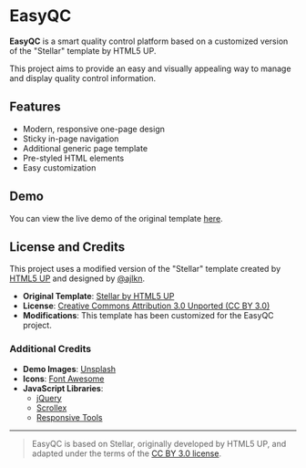 # EasyQC

**EasyQC** is a smart quality control platform based on a customized version of the "Stellar" template by HTML5 UP.

This project aims to provide an easy and visually appealing way to manage and display quality control information.

## Features
- Modern, responsive one-page design
- Sticky in-page navigation
- Additional generic page template
- Pre-styled HTML elements
- Easy customization

## Demo
You can view the live demo of the original template [here](https://html5up.net/stellar).

## License and Credits

This project uses a modified version of the "Stellar" template created by [HTML5 UP](https://html5up.net) and designed by [@ajlkn](https://twitter.com/ajlkn).

- **Original Template**: [Stellar by HTML5 UP](https://html5up.net/stellar)
- **License**: [Creative Commons Attribution 3.0 Unported (CC BY 3.0)](http://creativecommons.org/licenses/by/3.0/)
- **Modifications**: This template has been customized for the EasyQC project.

### Additional Credits
- **Demo Images**: [Unsplash](https://unsplash.com)
- **Icons**: [Font Awesome](https://fontawesome.io)
- **JavaScript Libraries**:
  - [jQuery](https://jquery.com)
  - [Scrollex](https://github.com/ajlkn/jquery.scrollex)
  - [Responsive Tools](https://github.com/ajlkn/responsive-tools)

---

> EasyQC is based on Stellar, originally developed by HTML5 UP, and adapted under the terms of the [CC BY 3.0 license](http://creativecommons.org/licenses/by/3.0/).

 
